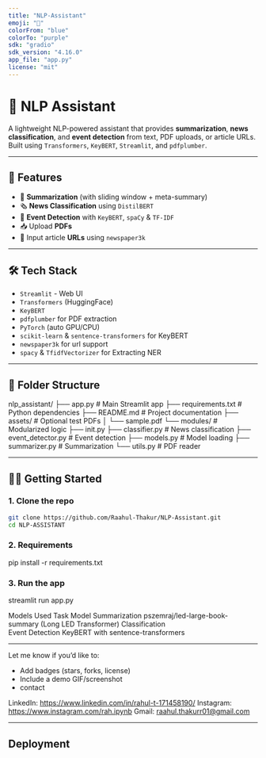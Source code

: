 ```yaml
---
title: "NLP-Assistant"
emoji: "🧠"
colorFrom: "blue"
colorTo: "purple"
sdk: "gradio"
sdk_version: "4.16.0"
app_file: "app.py"
license: "mit"
---
```


# 🤖 NLP Assistant

A lightweight NLP-powered assistant that provides **summarization**, **news classification**, and **event detection** from text, PDF uploads, or article URLs. Built using `Transformers`, `KeyBERT`, `Streamlit`, and `pdfplumber`.

---

## 🚀 Features

- 📄 **Summarization** (with sliding window + meta-summary)
- 🗞️ **News Classification** using `DistilBERT`
- 📌 **Event Detection** with `KeyBERT`, `spaCy` & `TF-IDF`
- 📥 Upload **PDFs**
- 🔗 Input article **URLs** using `newspaper3k`

---

## 🛠️ Tech Stack

- `Streamlit` - Web UI
- `Transformers` (HuggingFace)
- `KeyBERT`
- `pdfplumber` for PDF extraction
- `PyTorch` (auto GPU/CPU)
- `scikit-learn` & `sentence-transformers` for KeyBERT
- `newspaper3k` for url support
- `spacy` & `TfidfVectorizer` for Extracting NER

---

## 📁 Folder Structure

nlp_assistant/ ├── app.py # Main Streamlit app ├── requirements.txt # Python dependencies ├── README.md # Project documentation ├── assets/ # Optional test PDFs │ └── sample.pdf └── modules/ # Modularized logic ├── init.py ├── classifier.py # News classification ├── event_detector.py # Event detection ├── models.py # Model loading ├── summarizer.py # Summarization └── utils.py # PDF reader


---

## 🧑‍💻 Getting Started

### 1. Clone the repo

```bash
git clone https://github.com/Raahul-Thakur/NLP-Assistant.git
cd NLP-ASSISTANT
```

### 2. Requirements

pip install -r requirements.txt

### 3. Run the app

streamlit run app.py


Models Used
Task	            Model
Summarization	pszemraj/led-large-book-summary (Long LED Transformer)
Classification	
Event Detection	     KeyBERT with sentence-transformers

---

Let me know if you’d like to:

- Add badges (stars, forks, license)
- Include a demo GIF/screenshot
- contact
  
LinkedIn: https://www.linkedin.com/in/rahul-t-171458190/
Instagram: https://www.instagram.com/rah.ipynb
Gmail: raahul.thakurr01@gmail.com

---

## Deployment
